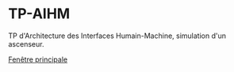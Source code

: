 ﻿TP-AIHM
=======

TP d'Architecture des Interfaces Humain-Machine, simulation d'un ascenseur.

[Fenêtre principale](sample.png)
